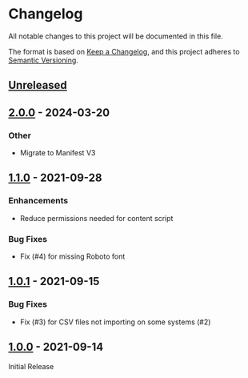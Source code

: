 # Changelog

All notable changes to this project will be documented in this file.

The format is based on [Keep a Changelog](https://keepachangelog.com/en/1.0.0/),
and this project adheres to [Semantic Versioning](https://semver.org/spec/v2.0.0.html).

## [Unreleased]

## [2.0.0] - 2024-03-20

### Other

- Migrate to Manifest V3

## [1.1.0] - 2021-09-28

### Enhancements

- Reduce permissions needed for content script

### Bug Fixes

- Fix (#4) for missing Roboto font

## [1.0.1] - 2021-09-15

### Bug Fixes

- Fix (#3) for CSV files not importing on some systems (#2)

## [1.0.0] - 2021-09-14

Initial Release

[unreleased]: https://github.com/rthaut/challenge-grid-autofill-extension/compare/v1.1.0...HEAD
[2.0.0]: https://github.com/rthaut/challenge-grid-autofill-extension/compare/v1.1.0...v2.0.0
[1.1.0]: https://github.com/rthaut/challenge-grid-autofill-extension/compare/v1.0.1...v1.1.0
[1.0.1]: https://github.com/rthaut/challenge-grid-autofill-extension/compare/v1.0.0...v1.0.1
[1.0.0]: https://github.com/rthaut/challenge-grid-autofill-extension/commits/v1.0.0
